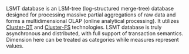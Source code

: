 LSMT database is an LSM-tree (log-structured merge-tree) database designed for processing massive partial aggregations of 
raw data and forms a multidimensional OLAP (online analytical processing). It utilizes [Cluster-OT](ot.html) and 
[Cluster-FS](fs.html) technologies. LSMT database is truly asynchronous and distributed, with full support of transaction 
semantics. Dimension here can be treated as categories while measures represent values.


 